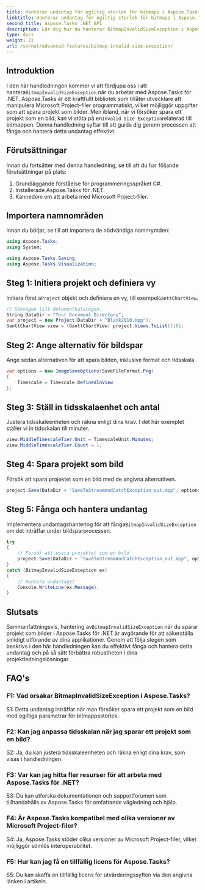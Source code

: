 ```yaml
---
title: Hanterar undantag för ogiltig storlek för bitmapp i Aspose.Tasks
linktitle: Hanterar undantag för ogiltig storlek för bitmapp i Aspose.Tasks
second_title: Aspose.Tasks .NET API
description: Lär dig hur du hanterar BitmapInvalidSizeException i Aspose.Tasks för .NET när du sparar projekt som bilder. Omfattande handledning med steg-för-steg-vägledning.
type: docs
weight: 22
url: /sv/net/advanced-features/bitmap-invalid-size-exception/
---
```

## Introduktion

 I den här handledningen kommer vi att fördjupa oss i att hantera`BitmapInvalidSizeException` när du arbetar med Aspose.Tasks för .NET. Aspose.Tasks är ett kraftfullt bibliotek som tillåter utvecklare att manipulera Microsoft Project-filer programmatiskt, vilket möjliggör uppgifter som att spara projekt som bilder. Men ibland, när vi försöker spara ett projekt som en bild, kan vi stöta på en`Invalid Size Exception`relaterad till bitmappen. Denna handledning syftar till att guida dig genom processen att fånga och hantera detta undantag effektivt.

## Förutsättningar

Innan du fortsätter med denna handledning, se till att du har följande förutsättningar på plats:
1. Grundläggande förståelse för programmeringsspråket C#.
2. Installerade Aspose.Tasks för .NET.
3. Kännedom om att arbeta med Microsoft Project-filer.

## Importera namnområden

Innan du börjar, se till att importera de nödvändiga namnrymden:
```csharp
using Aspose.Tasks;
using System;

using Aspose.Tasks.Saving;
using Aspose.Tasks.Visualization;

```

## Steg 1: Initiera projekt och definiera vy

 Initiera först a`Project` objekt och definiera en vy, till exempel`GanttChartView`.

```csharp
// Sökvägen till dokumentkatalogen.
String DataDir = "Your Document Directory";
var project = new Project(DataDir + "Blank2010.mpp");
GanttChartView view = (GanttChartView) project.Views.ToList()[0];
```

## Steg 2: Ange alternativ för bildspar

Ange sedan alternativen för att spara bilden, inklusive format och tidsskala.

```csharp
var options = new ImageSaveOptions(SaveFileFormat.Png)
{
    Timescale = Timescale.DefinedInView
};
```

## Steg 3: Ställ in tidsskalaenhet och antal

Justera tidsskaleenheten och räkna enligt dina krav. I det här exemplet ställer vi in tidsskalan till minuter.

```csharp
view.MiddleTimescaleTier.Unit = TimescaleUnit.Minutes;
view.MiddleTimescaleTier.Count = 1;
```

## Steg 4: Spara projekt som bild

Försök att spara projektet som en bild med de angivna alternativen.

```csharp
project.Save(DataDir + "SaveToStreamAndCatchException_out.mpp", options);
```

## Steg 5: Fånga och hantera undantag

 Implementera undantagshantering för att fånga`BitmapInvalidSizeException` om det inträffar under bildsparprocessen.

```csharp
try
{
    // Försök att spara projektet som en bild
    project.Save(DataDir + "SaveToStreamAndCatchException_out.mpp", options);
}
catch (BitmapInvalidSizeException ex)
{
    // Hantera undantaget
    Console.WriteLine(ex.Message);
}
```

## Slutsats

 Sammanfattningsvis, hantering av`BitmapInvalidSizeException` när du sparar projekt som bilder i Aspose.Tasks för .NET är avgörande för att säkerställa smidigt utförande av dina applikationer. Genom att följa stegen som beskrivs i den här handledningen kan du effektivt fånga och hantera detta undantag och på så sätt förbättra robustheten i dina projektledningslösningar.

## FAQ's

### F1: Vad orsakar BitmapInvalidSizeException i Aspose.Tasks?

S1: Detta undantag inträffar när man försöker spara ett projekt som en bild med ogiltiga parametrar för bitmappsstorlek.

### F2: Kan jag anpassa tidsskalan när jag sparar ett projekt som en bild?

S2: Ja, du kan justera tidsskaleenheten och räkna enligt dina krav, som visas i handledningen.

### F3: Var kan jag hitta fler resurser för att arbeta med Aspose.Tasks för .NET?

S3: Du kan utforska dokumentationen och supportforumen som tillhandahålls av Aspose.Tasks för omfattande vägledning och hjälp.

### F4: Är Aspose.Tasks kompatibel med olika versioner av Microsoft Project-filer?

S4: Ja, Aspose.Tasks stöder olika versioner av Microsoft Project-filer, vilket möjliggör sömlös interoperabilitet.

### F5: Hur kan jag få en tillfällig licens för Aspose.Tasks?

S5: Du kan skaffa en tillfällig licens för utvärderingssyften via den angivna länken i artikeln.
